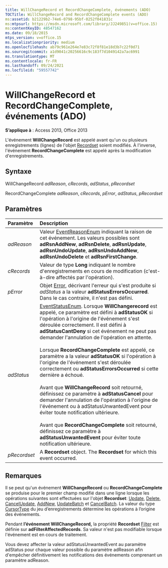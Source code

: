 ```yaml
---
title: WillChangeRecord et RecordChangeComplete, événements (ADO)
TOCTitle: WillChangeRecord and RecordChangeComplete events (ADO)
ms:assetid: b21229b2-74e6-0798-95bf-0252f041831c
ms:mtpsurl: https://msdn.microsoft.com/library/JJ249851(v=office.15)
ms:contentKeyID: 48547162
ms.date: 09/18/2015
mtps_version: v=office.15
ms.localizationpriority: medium
ms.openlocfilehash: ab79c961e264e7e83c72f8f81e18d3b7c22f0d71
ms.sourcegitcommit: a1d9041c20256616c9c183f7d1049142a7ac6991
ms.translationtype: MT
ms.contentlocale: fr-FR
ms.lasthandoff: 09/24/2021
ms.locfileid: "59557742"
---
```

# <a name="willchangerecord-and-recordchangecomplete-events-ado"></a>WillChangeRecord et RecordChangeComplete, événements (ADO)

**S’applique à** : Access 2013, Office 2013

L'événement **WillChangeRecord** est appelé avant qu'un ou plusieurs enregistrements (lignes) de l'objet [Recordset](recordset-object-ado.md) soient modifiés. À l'inverse, l'événement **RecordChangeComplete** est appelé après la modification d'enregistrements.

## <a name="syntax"></a>Syntaxe

WillChangeRecord *adReason*, *cRecords*, *adStatus*, *pRecordset*

RecordChangeComplete *adReason*, *cRecords*, *pError*, *adStatus*, *pRecordset*

## <a name="parameters"></a>Paramètres

|Paramètre|Description|
|:--------|:----------|
|*adReason* |Valeur [EventReasonEnum](eventreasonenum.md) indiquant la raison de cet événement. Les valeurs possibles sont **adRsnAddNew**, **adRsnDelete**, **adRsnUpdate**, **adRsnUndoUpdate**, **adRsnUndoAddNew**, **adRsnUndoDelete** et **adRsnFirstChange**.|
|*cRecords* |Valeur de type **Long** indiquant le nombre d'enregistrements en cours de modification (c'est-à-dire affectés par l'opération).|
|*pError* |Objet [Error](error-object-ado.md), décrivant l'erreur qui s'est produite si *adStatus* a la valeur **adStatusErrorsOccurred**. Dans le cas contraire, il n'est pas défini.|
|*adStatus* |[EventStatusEnum](eventstatusenum.md). Lorsque **WillChangerecord** est appelé, ce paramètre est défini à **adStatusOK** si l'opération à l'origine de l'événement s'est déroulée correctement. Il est défini à **adStatusCantDeny** si cet événement ne peut pas demander l'annulation de l'opération en attente. <br/><br/>Lorsque **RecordChangeComplete** est appelé, ce paramètre a la valeur **adStatusOK** si l'opération à l'origine de l'événement s'est déroulée correctement ou **adStatusErrorsOccurred** si cette dernière a échoué. <br/><br/>Avant que **WillChangeRecord** soit retourné, définissez ce paramètre à **adStatusCancel** pour demander l'annulation de l'opération à l'origine de l'événement ou à adStatusUnwantedEvent pour éviter toute notification ultérieure. <br/><br/>Avant que **RecordChangeComplete** soit retourné, définissez ce paramètre à **adStatusUnwantedEvent** pour éviter toute notification ultérieure.|
|*pRecordset* |A **Recordset** object. The **Recordset** for which this event occurred.|

## <a name="remarks"></a>Remarques

Il se peut qu'un événement **WillChangeRecord** ou **RecordChangeComplete** se produise pour le premier champ modifié dans une ligne lorsque les opérations suivantes sont effectuées sur l'objet **Recordset**: [Update](update-method-ado.md), [Delete](delete-method-ado-recordset.md), [CancelUpdate](cancelupdate-method-ado.md), [AddNew](addnew-method-ado.md), [UpdateBatch](updatebatch-method-ado.md) et [CancelBatch](cancelbatch-method-ado.md). La valeur du type [CursorType](cursortype-property-ado.md) du jeu d’enregistrements détermine les opérations à l’origine des événements. 

Pendant **l’événement WillChangeRecord,** la propriété **Recordset** [Filter](filter-property-ado.md) est définie sur **adFilterAffectedRecords**. Sa valeur n'est pas modifiable lorsque l'événement est en cours de traitement.

Vous devez affecter la valeur adStatusUnwantedEvent au paramètre adStatus pour chaque valeur possible du paramètre adReason afin d'empêcher définitivement les notifications des événements comprenant un paramètre adReason.

